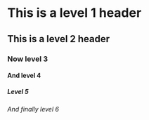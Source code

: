 # This is a level 1 header

## This is a level 2 header

### Now level 3

#### And level 4

##### Level 5

###### And finally level 6
